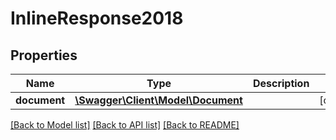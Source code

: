 # InlineResponse2018

## Properties
Name | Type | Description | Notes
------------ | ------------- | ------------- | -------------
**document** | [**\Swagger\Client\Model\Document**](Document.md) |  | [optional] 

[[Back to Model list]](../README.md#documentation-for-models) [[Back to API list]](../README.md#documentation-for-api-endpoints) [[Back to README]](../README.md)


